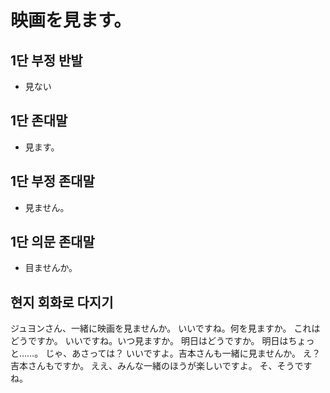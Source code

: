 # 映画を見ます。

## 1단 부정 반발

- 見ない

## 1단 존대말

- 見ます。

## 1단 부정 존대말

- 見ません。

## 1단 의문 존대말

- 目ませんか。

## 현지 회화로 다지기

ジュヨンさん、一緒に映画を見ませんか。
いいですね。何を見ますか。
これはどうですか。
いいですね。いつ見ますか。
明日はどうですか。
明日はちょっと……。
じゃ、あさっては？
いいですよ。吉本さんも一緒に見ませんか。
え？吉本さんもですか。
ええ、みんな一緒のほうが楽しいですよ。
そ、そうですね。
